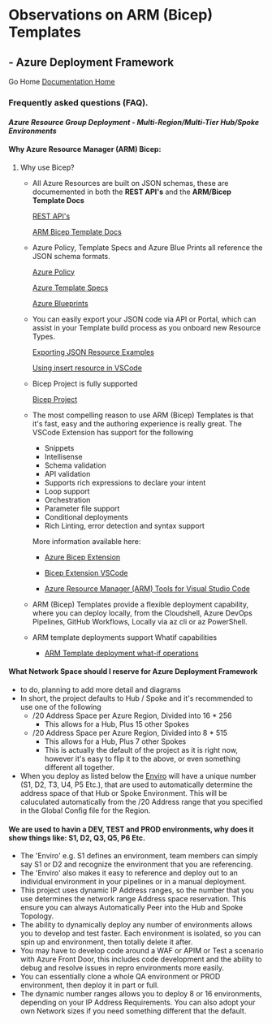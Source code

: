 #  Observations on ARM (Bicep) Templates #

## - Azure Deployment Framework ##
Go Home [Documentation Home](./index.md)

### Frequently asked questions (FAQ).

#### *Azure Resource Group Deployment - Multi-Region/Multi-Tier Hub/Spoke Environments*
#### <a name="ARM"></a> Why Azure Resource Manager (ARM) Bicep:
1) Why use Bicep?

    - All Azure Resources are built on JSON schemas, these are documemented in both the **REST API's** and the **ARM/Bicep Template Docs**

        [REST API's](https://docs.microsoft.com/rest/api/?view=Azure)

        [ARM Bicep Template Docs](https://docs.microsoft.com/azure/templates/)
    
    - Azure Policy, Template Specs and Azure Blue Prints all reference the JSON schema formats.

        [Azure Policy](https://docs.microsoft.com/azure/governance/policy/)

        [Azure Template Specs](https://docs.microsoft.com/azure/azure-resource-manager/templates/template-specs?tabs=azure-powershell)

        [Azure Blueprints](https://docs.microsoft.com/azure/governance/blueprints/overview)

    - You can easily export your JSON code via API or Portal, which can assist in your Template build process as you onboard new Resource Types.
    
        [Exporting JSON Resource Examples](../ADF/1-prereqs/19-TestResourceHTTP.ps1)

        [Using insert resource in VSCode](https://github.com/Azure/bicep/pull/4945)
        

    - Bicep Project is fully supported

        [Bicep Project](https://github.com/Azure/bicep/blob/main/README.md)
    
    - The most compelling reason to use ARM (Bicep) Templates is that it's fast, easy and the authoring experience is really great. The VSCode Extension has support for the following
    
        - Snippets
        - Intellisense
        - Schema validation
        - API validation
        - Supports rich expressions to declare your intent
        - Loop support
        - Orchestration
        - Parameter file support
        - Conditional deployments
        - Rich Linting, error detection and syntax support
        
        More information available here: 

        - [Azure Bicep Extension](https://docs.microsoft.com/azure/azure-resource-manager/bicep/install#vs-code-and-bicep-extension)
        
        - [Bicep Extension VSCode](https://marketplace.visualstudio.com/items?itemName=ms-azuretools.vscode-bicep)
        
        - [Azure Resource Manager (ARM) Tools for Visual Studio Code](https://marketplace.visualstudio.com/items?itemName=msazurermtools.azurerm-vscode-tools)

    - ARM (Bicep) Templates provide a flexible deployment capability, where you can deploy locally, from the Cloudshell, Azure DevOps Pipelines, GitHub Workflows, Locally via az cli or az PowerShell.
    
    - ARM template deployments support Whatif capabilities
        
        -  [ARM Template deployment what-if operations](https://docs.microsoft.com/azure/azure-resource-manager/templates/template-deploy-what-if?tabs=azure-powershell)

#### <a name="Network"></a> What Network Space should I reserve for Azure Deployment Framework
- to do, planning to add more detail and diagrams
- In short, the project defaults to Hub / Spoke and it's recommended to use one of the following
    - /20 Address Space per Azure Region, Divided into 16 * 256
        - This allows for a Hub, Plus 15 other Spokes
    - /20 Address Space per Azure Region, Divided into 8 * 515
        - This allows for a Hub, Plus 7 other Spokes
        - This is actually the default of the project as it is right now, however it's easy to flip it to the above, or even something different all together.
- When you deploy as listed below the [Enviro](#Enviro) will have a unique number (S1, D2, T3, U4, P5 Etc.), that are used to automatically determine the address space of that Hub or Spoke Environment. This will be caluculated automatically from the /20 Address range that you specified in the Global Config file for the Region.

#### <a name="Enviro"></a> We are used to havin a DEV, TEST and PROD environments, why does it show things like: S1, D2, Q3, Q5, P6 Etc.
- The 'Enviro' e.g. S1 defines an environment, team members can simply say S1 or D2 and recognize the environment that you are referencing.
- The 'Enviro' also makes it easy to reference and deploy out to an individual environment in your pipelines or in a manual deployment.
- This project uses dynamic IP Address ranges, so the number that you use determines the network range Address space reservation. This ensure you can always Automatically Peer into the Hub and Spoke Topology.
- The ability to dynamically deploy any number of environments allows you to develop and test faster. Each environment is isolated, so you can spin up and environment, then totally delete it after.
- You may have to develop code around a WAF or APIM or Test a scenario with Azure Front Door, this includes code development and the ability to debug and resolve issues in repro environments more easily.
- You can essentially clone a whole QA environment or PROD environment, then deploy it in part or full.
- The dynamic number ranges allows you to deploy 8 or 16 environments, depending on your IP Address Requirements. You can also adopt your own Network sizes if you need something different that the default.